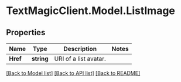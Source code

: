 # TextMagicClient.Model.ListImage
## Properties

Name | Type | Description | Notes
------------ | ------------- | ------------- | -------------
**Href** | **string** | URI of a list avatar. | 

[[Back to Model list]](../README.md#documentation-for-models) [[Back to API list]](../README.md#documentation-for-api-endpoints) [[Back to README]](../README.md)

